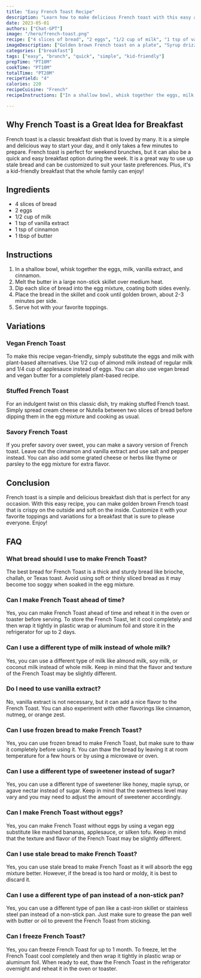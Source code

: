 ```yaml
---
title: "Easy French Toast Recipe"
description: "Learn how to make delicious French toast with this easy and quick recipe that is perfect for breakfast or brunch. With simple ingredients and a few easy steps, you can have this classic dish on your table in no time!"
date: 2023-05-01
authors: ["Chat-GPT"]
image: "/hero/french-toast.png"
recipe: ["4 slices of bread", "2 eggs", "1/2 cup of milk", "1 tsp of vanilla extract", "1 tsp of cinnamon", "1 tbsp of butter"]
imageDescription: ["Golden brown French toast on a plate", "Syrup drizzled over French toast", "Fresh berries on top of French toast", "French toast with powdered sugar"]
categories: ["breakfast"]
tags: ["easy", "brunch", "quick", "simple", "kid-friendly"]
prepTime: "PT10M"
cookTime: "PT10M"
totalTime: "PT20M"
recipeYield: "4"
calories: 220
recipeCuisine: "French"
recipeInstructions: ["In a shallow bowl, whisk together the eggs, milk, vanilla extract, and cinnamon.", "Melt the butter in a large non-stick skillet over medium heat.", "Dip each slice of bread into the egg mixture, coating both sides evenly.", "Place the bread in the skillet and cook until golden brown, about 2-3 minutes per side.", "Serve hot with your favorite toppings."]

---
```


## Why French Toast is a Great Idea for Breakfast

French toast is a classic breakfast dish that is loved by many. It is a simple and delicious way to start your day, and it only takes a few minutes to prepare. French toast is perfect for weekend brunches, but it can also be a quick and easy breakfast option during the week. It is a great way to use up stale bread and can be customized to suit your taste preferences. Plus, it's a kid-friendly breakfast that the whole family can enjoy!

## Ingredients

- 4 slices of bread
- 2 eggs
- 1/2 cup of milk
- 1 tsp of vanilla extract
- 1 tsp of cinnamon
- 1 tbsp of butter

## Instructions

1. In a shallow bowl, whisk together the eggs, milk, vanilla extract, and cinnamon.
2. Melt the butter in a large non-stick skillet over medium heat.
3. Dip each slice of bread into the egg mixture, coating both sides evenly.
4. Place the bread in the skillet and cook until golden brown, about 2-3 minutes per side.
5. Serve hot with your favorite toppings.

## Variations

### Vegan French Toast

To make this recipe vegan-friendly, simply substitute the eggs and milk with plant-based alternatives. Use 1/2 cup of almond milk instead of regular milk and 1/4 cup of applesauce instead of eggs. You can also use vegan bread and vegan butter for a completely plant-based recipe.

### Stuffed French Toast

For an indulgent twist on this classic dish, try making stuffed French toast. Simply spread cream cheese or Nutella between two slices of bread before dipping them in the egg mixture and cooking as usual.

### Savory French Toast

If you prefer savory over sweet, you can make a savory version of French toast. Leave out the cinnamon and vanilla extract and use salt and pepper instead. You can also add some grated cheese or herbs like thyme or parsley to the egg mixture for extra flavor.

## Conclusion

French toast is a simple and delicious breakfast dish that is perfect for any occasion. With this easy recipe, you can make golden brown French toast that is crispy on the outside and soft on the inside. Customize it with your favorite toppings and variations for a breakfast that is sure to please everyone. Enjoy!

## FAQ

### What bread should I use to make French Toast?

The best bread for French Toast is a thick and sturdy bread like brioche, challah, or Texas toast. Avoid using soft or thinly sliced bread as it may become too soggy when soaked in the egg mixture.

### Can I make French Toast ahead of time?

Yes, you can make French Toast ahead of time and reheat it in the oven or toaster before serving. To store the French Toast, let it cool completely and then wrap it tightly in plastic wrap or aluminum foil and store it in the refrigerator for up to 2 days.

### Can I use a different type of milk instead of whole milk?

Yes, you can use a different type of milk like almond milk, soy milk, or coconut milk instead of whole milk. Keep in mind that the flavor and texture of the French Toast may be slightly different.

### Do I need to use vanilla extract?

No, vanilla extract is not necessary, but it can add a nice flavor to the French Toast. You can also experiment with other flavorings like cinnamon, nutmeg, or orange zest.

### Can I use frozen bread to make French Toast?

Yes, you can use frozen bread to make French Toast, but make sure to thaw it completely before using it. You can thaw the bread by leaving it at room temperature for a few hours or by using a microwave or oven.

### Can I use a different type of sweetener instead of sugar?

Yes, you can use a different type of sweetener like honey, maple syrup, or agave nectar instead of sugar. Keep in mind that the sweetness level may vary and you may need to adjust the amount of sweetener accordingly.

### Can I make French Toast without eggs?

Yes, you can make French Toast without eggs by using a vegan egg substitute like mashed bananas, applesauce, or silken tofu. Keep in mind that the texture and flavor of the French Toast may be slightly different.

### Can I use stale bread to make French Toast?

Yes, you can use stale bread to make French Toast as it will absorb the egg mixture better. However, if the bread is too hard or moldy, it is best to discard it.

### Can I use a different type of pan instead of a non-stick pan?

Yes, you can use a different type of pan like a cast-iron skillet or stainless steel pan instead of a non-stick pan. Just make sure to grease the pan well with butter or oil to prevent the French Toast from sticking.

### Can I freeze French Toast?

Yes, you can freeze French Toast for up to 1 month. To freeze, let the French Toast cool completely and then wrap it tightly in plastic wrap or aluminum foil. When ready to eat, thaw the French Toast in the refrigerator overnight and reheat it in the oven or toaster.